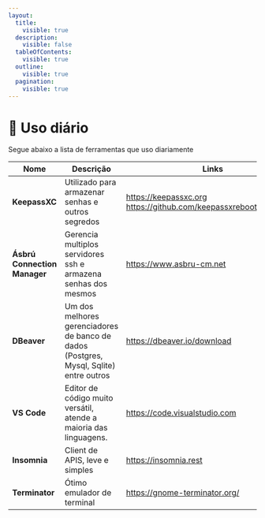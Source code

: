 ```yaml
---
layout:
  title:
    visible: true
  description:
    visible: false
  tableOfContents:
    visible: true
  outline:
    visible: true
  pagination:
    visible: true
---
```


# 🧰 Uso diário

Segue abaixo a lista de ferramentas que uso diariamente



<table data-card-size="large" data-column-title-hidden data-view="cards" data-full-width="false"><thead><tr><th>Nome</th><th>Descrição</th><th>Links</th></tr></thead><tbody><tr><td><strong>KeepassXC</strong></td><td>Utilizado para armazenar senhas e outros segredos</td><td><a href="https://keepassxc.org/">https://keepassxc.org</a><br><a href="https://github.com/keepassxreboot/keepassxc">https://github.com/keepassxreboot/keepassxc</a></td></tr><tr><td><strong>Ásbrú Connection Manager</strong></td><td>Gerencia multiplos servidores ssh e armazena senhas dos mesmos</td><td><a href="https://www.asbru-cm.net/">https://www.asbru-cm.net</a></td></tr><tr><td><strong>DBeaver</strong></td><td>Um dos melhores gerenciadores de banco de dados (Postgres, Mysql, Sqlite) entre outros</td><td><a href="https://dbeaver.io/download/">https://dbeaver.io/download</a></td></tr><tr><td><strong>VS Code</strong></td><td>Editor de código muito versátil, atende a maioria das linguagens.</td><td><a href="https://code.visualstudio.com/">https://code.visualstudio.com</a></td></tr><tr><td><strong>Insomnia</strong></td><td>Client de APIS, leve e simples</td><td><a href="https://insomnia.rest/">https://insomnia.rest</a></td></tr><tr><td><strong>Terminator</strong></td><td>Ótimo emulador de terminal</td><td><a href="https://gnome-terminator.org/">https://gnome-terminator.org/</a></td></tr></tbody></table>

